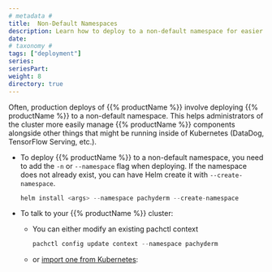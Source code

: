 ```yaml
---
# metadata # 
title:  Non-Default Namespaces
description: Learn how to deploy to a non-default namespace for easier admin management.
date: 
# taxonomy #
tags: ["deployment"]
series:
seriesPart:
weight: 8
directory: true 
--- 
```


Often, production deploys of {{% productName %}} involve deploying {{% productName %}} to a non-default namespace. This helps administrators of the cluster more easily manage {{% productName %}} components alongside other things that might be running inside of Kubernetes (DataDog, TensorFlow Serving, etc.).

* To deploy {{% productName %}} to a non-default namespace, 
you need to add the `-n` or `--namespace` flag when deploying. 
    If the namespace does not already exist, 
    you can have Helm create it with `--create-namespace`.


    ```s
    helm install <args> --namespace pachyderm --create-namespace
    ```

* To talk to your {{% productName %}} cluster:

    - You can either modify an existing pachctl context
        ```s
        pachctl config update context --namespace pachyderm
        ```

    - or [import one from Kubernetes](/{{%release%}}/set-up/import-kubernetes-context/):
